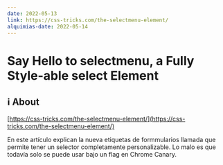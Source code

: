 ```yaml
---
date: 2022-05-13
link: https://css-tricks.com/the-selectmenu-element/
alquimias-date: 2022-05-14
---
```


# Say Hello to selectmenu, a Fully Style-able select Element 

## ℹ️ About

[https://css-tricks.com/the-selectmenu-element/](https://css-tricks.com/the-selectmenu-element/)

En este artículo explican la nueva etiquetas de formmularios llamada <selectmenu> que permite tener un selector completamente personalizable. Lo malo es que todavía solo se puede usar bajo un flag en Chrome Canary.


